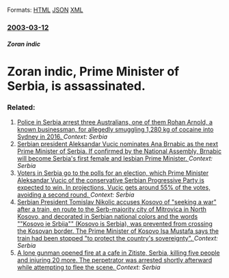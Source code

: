 
Formats: [HTML](/news/2003/03/12/zoran-dindic-prime-minister-of-serbia-is-assassinated.html)  [JSON](/news/2003/03/12/zoran-dindic-prime-minister-of-serbia-is-assassinated.json)  [XML](/news/2003/03/12/zoran-dindic-prime-minister-of-serbia-is-assassinated.xml)  

### [2003-03-12](/news/2003/03/12/index.md)

##### Zoran indic
#  Zoran indic, Prime Minister of Serbia, is assassinated.




### Related:

1. [Police in Serbia arrest three Australians, one of them Rohan Arnold, a known businessman, for allegedly smuggling 1,280 kg of cocaine into Sydney in 2016. ](/news/2018/01/18/police-in-serbia-arrest-three-australians-one-of-them-rohan-arnold-a-known-businessman-for-allegedly-smuggling-1-280-kg-of-cocaine-into-s.md) _Context: Serbia_
2. [Serbian president Aleksandar Vucic nominates Ana Brnabic as the next Prime Minister of Serbia. If confirmed by the National Assembly, Brnabic will become Serbia's first female and lesbian Prime Minister. ](/news/2017/06/15/serbian-president-aleksandar-vuaia-nominates-ana-brnabia-as-the-next-prime-minister-of-serbia-if-confirmed-by-the-national-assembly-brn.md) _Context: Serbia_
3. [Voters in Serbia go to the polls for an election, which Prime Minister Aleksandar Vucic of the conservative Serbian Progressive Party is expected to win. In projections, Vucic gets around 55% of the votes, avoiding a second round. ](/news/2017/04/2/voters-in-serbia-go-to-the-polls-for-an-election-which-prime-minister-aleksandar-vuaia-of-the-conservative-serbian-progressive-party-is-e.md) _Context: Serbia_
4. [Serbian President Tomislav Nikolic accuses Kosovo of "seeking a war" after a train, en route to the Serb-majority city of Mitrovica in North Kosovo, and decorated in Serbian national colors and the words ""Kosovo je Srbija"" (Kosovo is Serbia), was prevented from crossing the Kosovan border. The Prime Minister of Kosovo Isa Mustafa says the train had been stopped "to protect the country's sovereignty". ](/news/2017/01/15/serbian-president-tomislav-nikolia-accuses-kosovo-of-seeking-a-war-after-a-train-en-route-to-the-serb-majority-city-of-mitrovica-in-nort.md) _Context: Serbia_
5. [A lone gunman opened fire at a cafe in Zitiste, Serbia, killing five people and injuring 20 more. The perpetrator was arrested shortly afterward while attempting to flee the scene. ](/news/2016/07/2/a-lone-gunman-opened-fire-at-a-cafa-c-in-a1-2itia-te-serbia-killing-five-people-and-injuring-20-more-the-perpetrator-was-arrested-shortly-af.md) _Context: Serbia_

